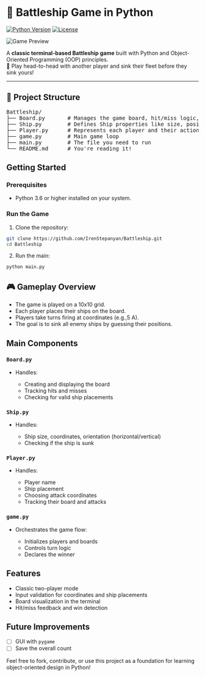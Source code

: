 # 🚢 Battleship Game in Python

[![Python Version](https://img.shields.io/badge/Python-3.6%2B-blue.svg)](https://www.python.org/)
[![License](https://img.shields.io/badge/License-MIT-green.svg)](LICENSE)

![Game Preview](assets/battleship_preview.png)

A **classic terminal-based Battleship game** built with Python and Object-Oriented Programming (OOP) principles.  
🎯 Play head-to-head with another player and sink their fleet before they sink yours!

---

## 📁 Project Structure

<pre>Battleship/
├── Board.py       # Manages the game board, hit/miss logic, and display
├── Ship.py        # Defines Ship properties like size, position, and hits
├── Player.py      # Represents each player and their actions
├── game.py        # Main game loop
├── main.py        # The file you need to run
└── README.md      # You're reading it!</pre>

## Getting Started

### Prerequisites

- Python 3.6 or higher installed on your system.

### Run the Game

1. Clone the repository:

```bash
git clone https://github.com/IrenStepanyan/Battleship.git
cd Battleship
````

2. Run the main:

```bash
python main.py
```

## 🎮 Gameplay Overview

* The game is played on a 10x10 grid.
* Each player places their ships on the board.
* Players take turns firing at coordinates (e.g.,5 A).
* The goal is to sink all enemy ships by guessing their positions.

## Main Components

### `Board.py`

* Handles:

  * Creating and displaying the board
  * Tracking hits and misses
  * Checking for valid ship placements

### `Ship.py`

* Handles:

  * Ship size, coordinates, orientation (horizontal/vertical)
  * Checking if the ship is sunk

### `Player.py`

* Handles:

  * Player name
  * Ship placement
  * Choosing attack coordinates
  * Tracking their board and attacks

### `game.py`

* Orchestrates the game flow:

  * Initializes players and boards
  * Controls turn logic
  * Declares the winner

## Features

* Classic two-player mode
* Input validation for coordinates and ship placements
* Board visualization in the terminal
* Hit/miss feedback and win detection

## Future Improvements

* [ ] GUI with `pygame`
* [ ] Save the overall count

Feel free to fork, contribute, or use this project as a foundation for learning object-oriented design in Python!
